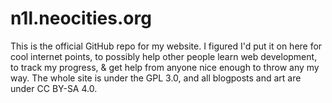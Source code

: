 # n1l.neocities.org
This is the official GitHub repo for my website. I figured I'd put it on here for cool internet points, to possibly help other people learn web development, to track my progress, & get help from anyone nice enough to throw any my way.
The whole site is under the GPL 3.0, and all blogposts and art are under CC BY-SA 4.0.
